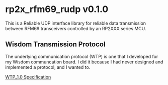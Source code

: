 # rp2x_rfm69_rudp v0.1.0
This is a Reliable UDP interface library for reliable data transmission between RFM69 transceivers controlled by an RP2XXX series MCU.   

## Wisdom Transmission Protocol
The underlying communication protocol (WTP) is one that I developed for my Wisdom communcation board. I did it because I had never designed and implemented a protocol, and I wanted to.

[WTP_1.0 Specification](docs/WTP_specification-1_0.txt)

